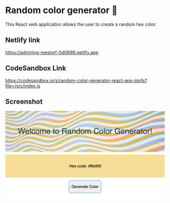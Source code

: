 # Random color generator :rainbow:

This React web application allows the user to create a random hex color.

## Netlify link

https://admiring-mestorf-0d0696.netlify.app

## CodeSandbox Link

https://codesandbox.io/s/random-color-generator-react-app-iqpfs?file=/src/index.js

## Screenshot

![Alt text](./screenshot.png)
